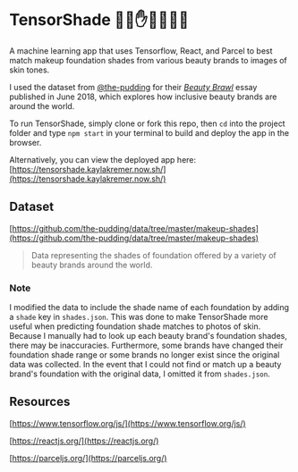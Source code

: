 # TensorShade ✋🏻✋✋🏽✋🏿
A machine learning app that uses Tensorflow, React, and Parcel to best match makeup foundation shades from various beauty brands to images of skin tones.

I used the dataset from [@the-pudding](@the-pudding) for their [*Beauty Brawl*](https://pudding.cool/2018/06/makeup-shades/) essay published in June 2018, which explores how inclusive beauty brands are around the world.

To run TensorShade, simply clone or fork this repo, then `cd` into the project folder and type `npm start` in your terminal to build and deploy the app in the browser.

Alternatively, you can view the deployed app here: [https://tensorshade.kaylakremer.now.sh/](https://tensorshade.kaylakremer.now.sh/)

## Dataset
[https://github.com/the-pudding/data/tree/master/makeup-shades](https://github.com/the-pudding/data/tree/master/makeup-shades)

> Data representing the shades of foundation offered by a variety of beauty brands around the world.

### Note
I modified the data to include the shade name of each foundation by adding a `shade` key in `shades.json`. This was done to make TensorShade more useful when predicting foundation shade matches to photos of skin. Because I manually had to look up each beauty brand's foundation shades, there may be inaccuracies. Furthermore, some brands have changed their foundation shade range or some brands no longer exist since the original data was collected. In the event that I could not find or match up a beauty brand's foundation with the original data, I omitted it from `shades.json`.

## Resources
[https://www.tensorflow.org/js/](https://www.tensorflow.org/js/)

[https://reactjs.org/](https://reactjs.org/)

[https://parceljs.org/](https://parceljs.org/)
